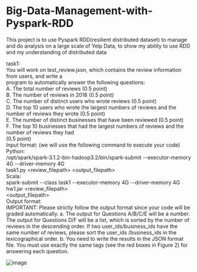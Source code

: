 # Big-Data-Management-with-Pyspark-RDD
This project is to use Pyspark RDD(resilient distributed dataset) to manage and do analysis on a large scale of Yelp Data, to show my ability to use RDD and my understanding of distributed data  

task1:   
You will work on test_review.json, which contains the review information from users, and write a  
program to automatically answer the following questions:  
A. The total number of reviews (0.5 point)  
B. The number of reviews in 2018 (0.5 point)  
C. The number of distinct users who wrote reviews (0.5 point)  
D. The top 10 users who wrote the largest numbers of reviews and the number of reviews they wrote
(0.5 point)  
E. The number of distinct businesses that have been reviewed (0.5 point)  
F. The top 10 businesses that had the largest numbers of reviews and the number of reviews they had  
(0.5 point)  
Input format: (we will use the following command to execute your code)  
Python:  
/opt/spark/spark-3.1.2-bin-hadoop3.2/bin/spark-submit --executor-memory 4G --driver-memory 4G  
task1.py <review_filepath> <output_filepath>  
Scala:  
spark-submit --class task1 --executor-memory 4G --driver-memory 4G hw1.jar <review_filepath>  
<output_filepath>  
Output format:  
IMPORTANT: Please strictly follow the output format since your code will be graded automatically.
a. The output for Questions A/B/C/E will be a number. The output for Questions D/F will be a list, which
is sorted by the number of reviews in the descending order. If two user_ids/business_ids have the same
number of reviews, please sort the user_ids /business_ids in the lexicographical order.
b. You need to write the results in the JSON format file. You must use exactly the same tags (see the red
boxes in Figure 2) for answering each question.  

![image](https://user-images.githubusercontent.com/43727688/222016738-a56114a1-d85e-45ec-857e-65c9a88643fd.png)




